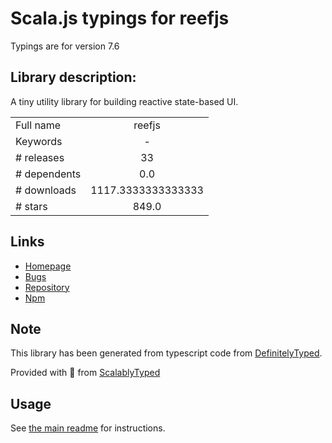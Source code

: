
# Scala.js typings for reefjs

Typings are for version 7.6

## Library description:
A tiny utility library for building reactive state-based UI.

|                    |                 |
| ------------------ | :-------------: |
| Full name          | reefjs |
| Keywords           | - |
| # releases         | 33 |
| # dependents       | 0.0 |
| # downloads        | 1117.3333333333333 |
| # stars            | 849.0 |

## Links
- [Homepage](https://github.com/cferdinandi/reef#readme)
- [Bugs](https://github.com/cferdinandi/reef/issues)
- [Repository](https://github.com/cferdinandi/reef)
- [Npm](https://www.npmjs.com/package/reefjs)
    


## Note
This library has been generated from typescript code from [DefinitelyTyped](https://definitelytyped.org).

Provided with :purple_heart: from [ScalablyTyped](https://github.com/oyvindberg/ScalablyTyped)

## Usage
See [the main readme](../../readme.md) for instructions.


